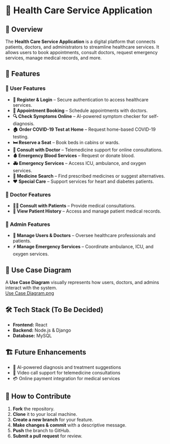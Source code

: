 # 🏥 Health Care Service Application  

## 📌 Overview  
The **Health Care Service Application** is a digital platform that connects patients, doctors, and administrators to streamline healthcare services. It allows users to book appointments, consult doctors, request emergency services, manage medical records, and more.  

## 🚀 Features  

### 🔹 User Features  
- **📝 Register & Login** – Secure authentication to access healthcare services.  
- **📅 Appointment Booking** – Schedule appointments with doctors.  
- **🔍 Check Symptoms Online** – AI-powered symptom checker for self-diagnosis.  
- **🏠 Order COVID-19 Test at Home** – Request home-based COVID-19 testing.  
- **🛏️ Reserve a Seat** – Book beds in cabins or wards.  
- **💬 Consult with Doctor** – Telemedicine support for online consultations.  
- **🩸 Emergency Blood Services** – Request or donate blood.  
- **🚑 Emergency Services** – Access ICU, ambulance, and oxygen services.  
- **💊 Medicine Search** – Find prescribed medicines or suggest alternatives.  
- **❤️ Special Care** – Support services for heart and diabetes patients.  

### 🔹 Doctor Features  
- **👩‍⚕️ Consult with Patients** – Provide medical consultations.  
- **📜 View Patient History** – Access and manage patient medical records.  

### 🔹 Admin Features  
- **👥 Manage Users & Doctors** – Oversee healthcare professionals and patients.  
- **⚡ Manage Emergency Services** – Coordinate ambulance, ICU, and oxygen services.  

## 📌 Use Case Diagram  
A **Use Case Diagram** visually represents how users, doctors, and admins interact with the system.  
[Use Case Diagram.png](https://github.com/SabbirHossainTalukder/Health-Care-Service-Application/blob/61f66403daf7b165b339a19ccb16b4258fc77f4d/Use%20Case%20Diagram.png)

## 🛠️ Tech Stack (To Be Decided)  
- **Frontend:** React  
- **Backend:** Node.js & Django   
- **Database:** MySQL  

## 🏗️ Future Enhancements  
- 🧠 AI-powered diagnosis and treatment suggestions  
- 🎥 Video call support for telemedicine consultations  
- 💳 Online payment integration for medical services  

## 📌 How to Contribute  
1. **Fork** the repository.  
2. **Clone** it to your local machine.  
3. **Create a new branch** for your feature.  
4. **Make changes & commit** with a descriptive message.  
5. **Push** the branch to GitHub.  
6. **Submit a pull request** for review.  


